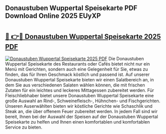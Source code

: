 ## Donaustuben Wuppertal Speisekarte PDF Download Online 2025 EUyXP

# <h2><a href="http://gc9gbz.nevu.top/?p=Donaustuben+Wuppertal+Speisekarte">🔗 👉🔴 Donaustuben Wuppertal Speisekarte 2025 PDF</a></h2>

[![Donaustuben Wuppertal Speisekarte 2025 PDF](https://i.imgur.com/dBaPXMq.png)](http://gc9gbz.nevu.top/?p=Donaustuben+Wuppertal+Speisekarte)
Die Donaustuben Wuppertal Speisekarte des Restaurants oder Cafés bietet nicht nur ein Menü mit Gerichten, sondern auch eine Gelegenheit für Sie, etwas zu finden, das für Ihren Geschmack köstlich und passend ist. Auf unserer Donaustuben Wuppertal Speisekarte bieten wir einen Salatbereich an, in dem Sie aus verschiedenen Salaten wählen können, die mit frischen Zutaten für ein leichtes und leckeres Mittagessen zubereitet werden. Für Fleischliebhaber bietet unsere Donaustuben Wuppertal Speisekarte eine große Auswahl an Rind-, Schweinefleisch-, Hühnchen- und Fischgerichten. Unseren Auserwählten bieten wir köstliche Gerichte wie Schaschlik und Steak an, die über offenem Feuer zubereitet werden. In jedem Fall sind wir bereit, Ihnen bei der Auswahl der Speisen auf der Donaustuben Wuppertal Speisekarte zu helfen und Ihnen einen komfortablen und komfortablen Service zu bieten.

